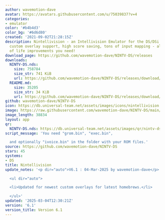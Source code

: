 ```yaml
---
author: wavemotion-dave
avatar: https://avatars.githubusercontent.com/u/75039837?v=4
categories:
- emulator
color: '#b4b4d3'
color_bg: '#6d6d80'
created: '2021-09-02T21:28:15Z'
description: Nintellivision - an Intellivision Emulator for the DS/DSi. High compatibility,
  custom overlay support, high score saving, tons of input mapping - all the quality
  of life improvements you need!
download_page: https://github.com/wavemotion-dave/NINTV-DS/releases
downloads:
  NINTV-DS.nds:
    size: 758784
    size_str: 741 KiB
    url: https://github.com/wavemotion-dave/NINTV-DS/releases/download/6.1/NINTV-DS.nds
  README.md:
    size: 35205
    size_str: 34 KiB
    url: https://github.com/wavemotion-dave/NINTV-DS/releases/download/6.1/README.md
github: wavemotion-dave/NINTV-DS
icon: https://db.universal-team.net/assets/images/icons/nintellivision.png
image: https://raw.githubusercontent.com/wavemotion-dave/NINTV-DS/main/arm9/gfx/bgTop.png
image_length: 38834
layout: app
qr:
  NINTV-DS.nds: https://db.universal-team.net/assets/images/qr/nintv-ds-nds.png
script_message: 'You need "grom.bin", "exec.bin",

  and optionally "ivoice.bin" in the folder with your ROM files.'
source: https://github.com/wavemotion-dave/NINTV-DS
stars: 45
systems:
- DS
title: Nintellivision
update_notes: '<p dir="auto">V6.1 : 04-Mar-2025 by wavemotion-dave</p>

  <ul dir="auto">

  <li>Updated for newest custom overlays for latest homebrews.</li>

  </ul>'
updated: '2025-03-04T12:30:21Z'
version: '6.1'
version_title: Version 6.1
---
```

